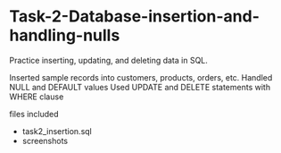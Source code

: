 # Task-2-Database-insertion-and-handling-nulls

Practice inserting, updating, and deleting data in SQL.

Inserted sample records into customers, products, orders, etc.
Handled NULL and DEFAULT values
Used UPDATE and DELETE statements with WHERE clause

files included
- task2_insertion.sql
- screenshots 

